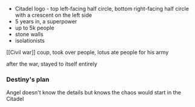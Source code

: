 - Citadel logo - top left-facing half circle, bottom right-facing half circle with a crescent on the left side 
- 5 years in, a superpower
- up to 5k people
- stone walls
- isolationists

[[Civil war]]
coup, took over people, lotus ate people for his army

after the war, stayed to itself entirely


### Destiny's plan
Angel doesn't know the details but knows the chaos would start in the Citadel